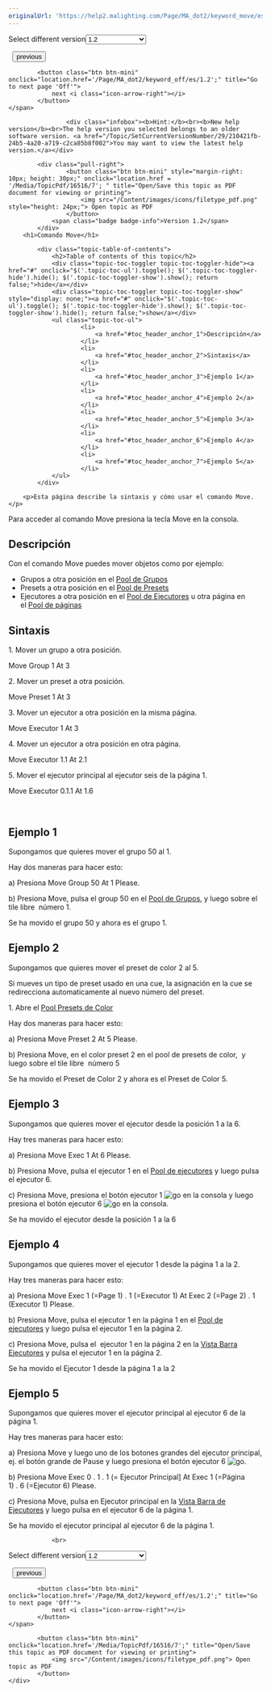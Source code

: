 ```yaml
---
originalUrl: 'https://help2.malighting.com/Page/MA_dot2/keyword_move/es/1.2'
---
```


<div class="topic-navigation">

<div class="pull-right">
	<span class="pull-left">


<div class="pull-left">
<form action="/Topic/SetCurrentVersionNumber" class="form-inline" id="frmTagSelector" method="post">	<span class="form-mini">
		<div class="input-prepend"><span class="add-on">Select different version</span><select autocomplete="off" id="versionNumberId" name="versionNumberId" onchange="$(this).closest('#frmTagSelector').submit();" style="width: 120px;"><option value="">- latest -</option>
<option value="3">1.1</option>
<option selected="selected" value="7">1.2</option>
<option value="12">1.3</option>
<option value="16">1.5</option>
<option value="29">1.9</option>
</select></div>
		<input data-val="true" data-val-number="The field Int32 must be a number." data-val-required="The Int32 field is required." id="ProductId" name="ProductId" type="hidden" value="7">
		<input id="CurrentGuid" name="CurrentGuid" type="hidden" value="210421fb-24b5-4a20-a719-c2ca85b8f002">
	</span>
</form></div>&nbsp;	</span>
	<span class="pull-right" style="white-space: nowrap;">
			<button class="btn btn-mini" onclick="location.href='/Page/MA_dot2/keyword_midinote/es/1.2'; " title="Go to previous page 'MidiNote'">
				<i class="icon-arrow-left"></i> previous
			</button>

			<button class="btn btn-mini" onclick="location.href='/Page/MA_dot2/keyword_off/es/1.2';" title="Go to next page 'Off'">
				next <i class="icon-arrow-right"></i> 
			</button>
	</span>
</div>
<div class="clear-fix" style="margin-bottom: 10px"></div>
</div>

					<div class="infobox"><b>Hint:</b><br><b>New help version</b><br>The help version you selected belongs to an older software version. <a href="/Topic/SetCurrentVersionNumber/29/210421fb-24b5-4a20-a719-c2ca85b8f002">You may want to view the latest help version.</a></div>

			<div class="pull-right">
					<button class="btn btn-mini" style="margin-right: 10px; height: 30px;" onclick="location.href = '/Media/TopicPdf/16516/7'; " title="Open/Save this topic as PDF document for viewing or printing">
						<img src="/Content/images/icons/filetype_pdf.png" style="height: 24px;"> Open topic as PDF
					</button>
				<span class="badge badge-info">Version 1.2</span>
			</div>
		<h1>Comando Move</h1>

			<div class="topic-table-of-contents">
				<h2>Table of contents of this topic</h2>
				<div class="topic-toc-toggler topic-toc-toggler-hide"><a href="#" onclick="$('.topic-toc-ul').toggle(); $('.topic-toc-toggler-hide').hide(); $('.topic-toc-toggler-show').show(); return false;">hide</a></div>
				<div class="topic-toc-toggler topic-toc-toggler-show" style="display: none;"><a href="#" onclick="$('.topic-toc-ul').toggle(); $('.topic-toc-toggler-hide').show(); $('.topic-toc-toggler-show').hide(); return false;">show</a></div>
				<ul class="topic-toc-ul">
						<li>
							<a href="#toc_header_anchor_1">Descripción</a>
						</li>
						<li>
							<a href="#toc_header_anchor_2">Sintaxis</a>
						</li>
						<li>
							<a href="#toc_header_anchor_3">Ejemplo 1</a>
						</li>
						<li>
							<a href="#toc_header_anchor_4">Ejemplo 2</a>
						</li>
						<li>
							<a href="#toc_header_anchor_5">Ejemplo 3</a>
						</li>
						<li>
							<a href="#toc_header_anchor_6">Ejemplo 4</a>
						</li>
						<li>
							<a href="#toc_header_anchor_7">Ejemplo 5</a>
						</li>
				</ul>
			</div>

		<p>Esta página describe la sintaxis y cómo usar el comando Move.</p>

<p>Para acceder al comando Move presiona la tecla&nbsp;<span class="hardkey">Move</span>&nbsp;en la consola.</p>

<a name="toc_header_anchor_1" id="toc_header_anchor_1" class="topic-toc-item"></a><h2>Descripción</h2>

<p>Con el comando Move puedes mover objetos como por ejemplo:</p>

<ul>
	<li>Grupos a otra posición en el <a href="/Topic/a28e845d-664a-4bff-8f81-d6039857b1de">Pool de Grupos</a></li>
	<li>Presets a otra posición en el <a href="/Topic/c3fb198e-9577-4dae-981c-601829997529">Pool de Presets</a></li>
	<li>Ejecutores a otra posición en el <a href="/Topic/c1cec312-0cbe-4824-aa2a-1b23a81f9d9f">Pool de Ejecutores</a>&nbsp;u otra página en el&nbsp;<a href="/Topic/5525b66b-92c6-4e03-b351-3976dc15cb5b">Pool de páginas</a></li>
</ul>

<a name="toc_header_anchor_2" id="toc_header_anchor_2" class="topic-toc-item"></a><h2>Sintaxis</h2>

<p>1. Mover un grupo a otra posición.</p>

<div class="cl_input">Move Group 1 At 3</div>

<p>2. Mover un preset a otra posición.</p>

<div class="cl_input">Move Preset 1 At 3</div>

<p>3. Mover un ejecutor a otra posición en la misma página.</p>

<div class="cl_input">Move Executor 1 At 3</div>

<p>4. Mover un ejecutor a otra posición en otra página.</p>

<div class="cl_input">Move Executor 1.1 At 2.1</div>

<p>5. Mover el ejecutor principal al ejecutor seis de la página 1.</p>

<div class="cl_input">Move Executor 0.1.1 At 1.6</div>

<p>&nbsp;</p>

<a name="toc_header_anchor_3" id="toc_header_anchor_3" class="topic-toc-item"></a><h2>Ejemplo 1</h2>

<p>Supongamos que quieres mover el grupo 50 al 1.</p>

<p>Hay dos maneras para hacer esto:</p>

<p>a) Presiona&nbsp;<span class="hardkey">Move</span> <span class="hardkey">Group</span> <span class="hardkey">50</span> <span class="hardkey">At</span> <span class="hardkey">1</span> <span class="hardkey">Please</span>.</p>

<p>b) Presiona&nbsp;<span class="hardkey">Move</span>, pulsa el&nbsp;<span class="softkey">group 50</span>&nbsp;en el&nbsp;<a href="/Topic/a28e845d-664a-4bff-8f81-d6039857b1de">Pool de Grupos</a>, y luego sobre el tile libre&nbsp;<span class="softkey">&nbsp;número 1</span>.</p>

<p>Se ha movido el grupo 50 y ahora es el grupo 1.</p>

<a name="toc_header_anchor_4" id="toc_header_anchor_4" class="topic-toc-item"></a><h2>Ejemplo 2</h2>

<p>Supongamos que quieres mover el preset de color 2 al 5.</p>

<div class="tip">Si mueves un tipo de preset usado en una cue, la asignación en la cue se redirecciona automaticamente al nuevo número del preset.</div>

<p>1. Abre el&nbsp;<a href="/Topic/c3fb198e-9577-4dae-981c-601829997529">Pool Presets de Color</a></p>

<p>Hay dos maneras para hacer esto:</p>

<p>a) Presiona&nbsp;<span class="hardkey">Move</span> <span class="hardkey">Preset</span> <span class="hardkey">2</span> <span class="hardkey">At</span> <span class="hardkey">5</span> <span class="hardkey">Please</span>.</p>

<p>b) Presiona&nbsp;<span class="hardkey">Move</span>, en el color&nbsp;<span class="softkey">preset 2</span>&nbsp;en el pool de presets de color, &nbsp;y luego sobre el tile libre&nbsp;<span class="softkey">&nbsp;número 5</span></p>

<p>Se ha movido el Preset de Color 2 y ahora es el Preset de Color 5.</p>

<a name="toc_header_anchor_5" id="toc_header_anchor_5" class="topic-toc-item"></a><h2>Ejemplo 3</h2>

<p>Supongamos que quieres mover el ejecutor desde la posición 1 a la 6.</p>

<p>Hay tres maneras para hacer esto:</p>

<p>a) Presiona&nbsp;<span class="hardkey">Move</span> <span class="hardkey">Exec</span> <span class="hardkey">1</span> <span class="hardkey">At</span> <span class="hardkey">6</span> <span class="hardkey">Please</span>.</p>

<p>b) Presiona&nbsp;<span class="hardkey">Move</span>, pulsa el&nbsp;<span class="softkey">ejecutor 1</span>&nbsp;en el <a href="/Topic/c1cec312-0cbe-4824-aa2a-1b23a81f9d9f">Pool de ejecutores</a>&nbsp;y luego pulsa el&nbsp;<span class="softkey">ejecutor 6</span>.</p>

<p>c) Presiona&nbsp;<span class="hardkey">Move</span>, presiona el botón ejecutor 1 <span class="hardkey"><img alt="go" src="/Media/Mlg/go_1.png"></span>&nbsp;en la consola y luego presiona el botón ejecutor 6&nbsp;<span class="hardkey"><img alt="go" src="/Media/Mlg/go_1.png"></span>&nbsp;en la consola.</p>

<p>Se ha movido el ejecutor desde la posición 1 a la 6</p>

<a name="toc_header_anchor_6" id="toc_header_anchor_6" class="topic-toc-item"></a><h2>Ejemplo 4</h2>

<p>Supongamos que quieres mover el ejecutor 1 desde la página 1 a la 2.</p>

<p>Hay tres maneras para hacer esto:</p>

<p>a) Presiona&nbsp;<span class="hardkey">Move</span> <span class="hardkey">Exec</span> <span class="hardkey">1</span> (=Page 1) <span class="hardkey">.</span> <span class="hardkey">1</span> (=Executor 1) <span class="hardkey">At</span> <span class="hardkey">Exec</span> <span class="hardkey">2</span> (=Page 2) <span class="hardkey">.</span> <span class="hardkey">1</span> (Executor 1) <span class="hardkey">Please</span>.</p>

<p>b) Presiona&nbsp;<span class="hardkey">Move</span>, pulsa el&nbsp;<span class="softkey">ejecutor 1</span>&nbsp;en la página 1 en el&nbsp;<a href="/Topic/c1cec312-0cbe-4824-aa2a-1b23a81f9d9f">Pool de ejecutores</a>&nbsp;y luego pulsa el&nbsp;<span class="softkey">ejecutor 1</span>&nbsp;en la página 2.</p>

<p>c) Presiona&nbsp;<span class="hardkey">Move</span>, pulsa el &nbsp;<span class="softkey">ejecutor 1</span>&nbsp;en la página 2 en la&nbsp;<a href="/Topic/af87cdc8-b54b-41ee-b614-26065230c7ec">Vista Barra Ejecutores</a>&nbsp;y pulsa el&nbsp;<span class="softkey">ejecutor 1</span>&nbsp;en la página 2.</p>

<p>Se ha movido el Ejecutor 1 desde la página 1 a la 2</p>

<a name="toc_header_anchor_7" id="toc_header_anchor_7" class="topic-toc-item"></a><h2>Ejemplo 5</h2>

<p>Supongamos que quieres mover el ejecutor principal al ejecutor 6 de la página 1.</p>

<p>Hay tres maneras para hacer esto:</p>

<p>a) Presiona&nbsp;<span class="hardkey">Move</span>&nbsp;y luego uno de los botones grandes del ejecutor principal, ej. el botón grande de Pause y luego presiona el botón ejecutor 6&nbsp;<span class="hardkey"><img alt="go" src="/Media/Mlg/go_1.png"></span>.</p>

<p>b) Presiona&nbsp;<span class="hardkey">Move</span>&nbsp;<span class="hardkey">Exec</span>&nbsp;<span class="hardkey">0</span>&nbsp;<span class="hardkey">.</span>&nbsp;<span class="hardkey">1</span>&nbsp;<span class="hardkey">.</span>&nbsp;<span class="hardkey">1</span>&nbsp;(= Ejecutor Principal]&nbsp;<span class="hardkey">At</span>&nbsp;<span class="hardkey">Exec</span>&nbsp;<span class="hardkey">1</span>&nbsp;(=Página 1)&nbsp;<span class="hardkey">.</span>&nbsp;<span class="hardkey">6</span>&nbsp;(=Ejecutor 6)&nbsp;<span class="hardkey">Please</span>.</p>

<p>c) Presiona&nbsp;<span class="hardkey">Move</span>, pulsa en&nbsp;<span class="softkey">Ejecutor principal</span>&nbsp;en la&nbsp;<a href="/Topic/d8ca000e-cf13-448d-ac3e-129272e731d8">Vista Barra de Ejecutores</a>&nbsp;y luego pulsa en el ejecutor 6 de la página 1.</p>

<p>Se ha movido el ejecutor principal al ejecutor 6 de la página 1.</p>


				<br>
<div class="topic-navigation">

<div class="pull-right">
	<span class="pull-left">


<div class="pull-left">
<form action="/Topic/SetCurrentVersionNumber" class="form-inline" id="frmTagSelector" method="post">	<span class="form-mini">
		<div class="input-prepend"><span class="add-on">Select different version</span><select autocomplete="off" id="versionNumberId" name="versionNumberId" onchange="$(this).closest('#frmTagSelector').submit();" style="width: 120px;"><option value="">- latest -</option>
<option value="3">1.1</option>
<option selected="selected" value="7">1.2</option>
<option value="12">1.3</option>
<option value="16">1.5</option>
<option value="29">1.9</option>
</select></div>
		<input data-val="true" data-val-number="The field Int32 must be a number." data-val-required="The Int32 field is required." id="ProductId" name="ProductId" type="hidden" value="7">
		<input id="CurrentGuid" name="CurrentGuid" type="hidden" value="210421fb-24b5-4a20-a719-c2ca85b8f002">
	</span>
</form></div>&nbsp;	</span>
	<span class="pull-right" style="white-space: nowrap;">
			<button class="btn btn-mini" onclick="location.href='/Page/MA_dot2/keyword_midinote/es/1.2'; " title="Go to previous page 'MidiNote'">
				<i class="icon-arrow-left"></i> previous
			</button>

			<button class="btn btn-mini" onclick="location.href='/Page/MA_dot2/keyword_off/es/1.2';" title="Go to next page 'Off'">
				next <i class="icon-arrow-right"></i> 
			</button>
	</span>
</div>
	<div class="clear-fix"></div>
	<div class="pull-right">
	
			<button class="btn btn-mini" onclick="location.href='/Media/TopicPdf/16516/7';" title="Open/Save this topic as PDF document for viewing or printing">
				<img src="/Content/images/icons/filetype_pdf.png"> Open topic as PDF
			</button>
	</div>
<div class="clear-fix" style="margin-bottom: 10px"></div>
</div>

	
